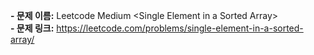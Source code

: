 **- 문제 이름:** Leetcode Medium &lt;Single Element in a Sorted Array&gt;  
**- 문제 링크:** https://leetcode.com/problems/single-element-in-a-sorted-array/
